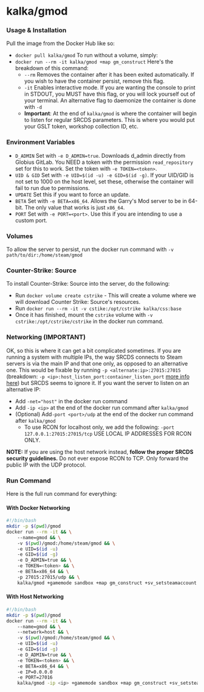 
# kalka/gmod

### Usage & Installation
Pull the image from the Docker Hub like so:
* `docker pull kalka/gmod`
To run without a volume, simply:
* `docker run --rm -it kalka/gmod +map gm_construct`
Here's the breakdown of this command:
	* `--rm` Removes the container after it has been exited automatically. If you wish to have the container persist, remove this flag.
	* `-it` Enables interactive mode. If you are wanting the console to print in STDOUT, you MUST have this flag, or you will lock yourself out of your terminal. An alternative flag to daemonize the container is done with `-d`
	* **Important**: At the end of `kalka/gmod` is where the container will begin to listen for regular SRCDS parameters. This is where you would put your GSLT token, workshop collection ID, etc.
### Environment Variables
* `D_ADMIN` Set with `-e D_ADMIN=true`. Downloads d_admin directly from Globius GitLab. You NEED a token with the permission `read_repository` set for this to work. Set the token with `-e TOKEN=<token>`.
* `UID & GID` Set with `-e UID=$(id -u) -e GID=$(id -g)`. If your UID/GID is not set to 1000 on the host level, set these, otherwise the container will fail to run due to permissions.
* `UPDATE` Set this if you want to force an update.
* `BETA` Set with `-e BETA=x86_64`. Allows the Garry's Mod server to be in 64-bit. The only value that works is just `x86_64`.
* `PORT` Set with `-e PORT=<port>`. Use this if you are intending to use a custom port.

### Volumes
To allow the server to persist, run the docker run command with `-v path/to/dir:/home/steam/gmod`

### Counter-Strike: Source
To install Counter-Strike: Source into the server, do the following:
* Run `docker volume create cstrike` - This will create a volume where we will download Counter Strike: Source's resources.
* Run `docker run --rm -it -v cstike:/opt/cstrike kalka/css:base`
* Once it has finished, mount the `cstrike` volume with `-v cstrike:/opt/cstrike/cstrike` in the docker run command.

### Networking (IMPORTANT)
OK, so this is where it can get a bit complicated sometimes. If you are running a system with multiple IPs, the way SRCDS connects to Steam servers is via the main IP and that one only, as opposed to an alternative one. This would be fixable by running `-p <alternate:ip>:27015:27015` (breakdown: `-p <ip>:host_listen_port:container_listen_port` [more info here](https://docs.docker.com/engine/tutorials/networkingcontainers/)) but SRCDS seems to ignore it. If you want the server to listen on an alternative IP:
* Add `-net="host"` in the docker run command
* Add `-ip <ip>` at the end of the docker run command after `kalka/gmod`
* (Optional) Add`-port <port>/udp` at the end of the docker run command after `kalka/gmod`
	* To use RCON for localhost only, we add the following: `-port 127.0.0.1:27015:27015/tcp` USE LOCAL IP ADDRESSES FOR RCON ONLY.

**NOTE:** If you are using the host network instead, **follow the proper SRCDS security guidelines.** Do not ever expose RCON to TCP. Only forward the public IP with the UDP protocol.

### Run Command
Here is the full run command for everything:

#### With Docker Networking
```bash
#!/bin/bash
mkdir -p $(pwd)/gmod
docker run --rm -it && \
	--name=gmod && \
	-v $(pwd)/gmod:/home/steam/gmod && \
	-e UID=$(id -u)
	-e GID=$(id -g)
	-e D_ADMIN=true && \
	-e TOKEN=<token> && \
	-e BETA=x86_64 && \
	-p 27015:27015/udp && \
	kalka/gmod +gamemode sandbox +map gm_construct +sv_setsteamaccount <your GLST token>
```

#### With Host Networking
```bash
#!/bin/bash
mkdir -p $(pwd)/gmod
docker run --rm -it && \
	--name=gmod && \
	--network=host && \
	-v $(pwd)/gmod:/home/steam/gmod && \
	-e UID=$(id -u)
	-e GID=$(id -g)
	-e D_ADMIN=true && \
	-e TOKEN=<token> && \
	-e BETA=x86_64 && \
	-e IP=0.0.0.0
	-e PORT=27016
	kalka/gmod -ip <ip> +gamemode sandbox +map gm_construct +sv_setsteamaccount <your GLST token>
```
